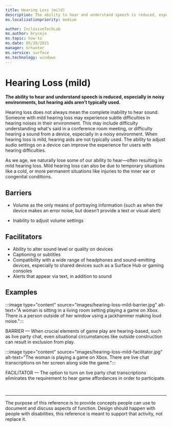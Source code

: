 ```yaml
---
title: Hearing Loss (mild)
description: The ability to hear and understand speech is reduced, especially in noisy environments, but hearing aids aren’t typically used
ms.localizationpriority: medium

author: InclusiveTechLab
ms.author: brycejo 
ms.topic: how-to
ms.date: 05/20/2021
manager: krhunter
ms.service: surface
ms.technology: windows
---
```


# Hearing Loss (mild)

**The ability to hear and understand speech is reduced, especially in noisy environments, but hearing aids aren’t typically used.**

Hearing loss does not always mean the complete inability to hear sound. Someone with mild hearing loss may experience subtle difficulties in hearing noises in their environment. This may include difficulty understanding what's said in a conference room meeting, or difficulty hearing a sound from a device, especially in a noisy environment. When hearing loss is mild, hearing aids are not typically used. The ability to adjust audio settings on a device can improve the experience for users with hearing difficulties.

As we age, we naturally lose some of our ability to hear—often resulting in mild hearing loss. Mild hearing loss can also be due to temporary situations like a cold, or more permanent situations like injuries to the inner ear or congenital conditions.

## Barriers

* Volume as the only means of portraying information (such as when the device makes an error noise, but doesn’t provide a text or visual alert)​

* Inability to adjust volume settings

## Facilitators

* Ability to alter sound level or quality on devices​
* Captioning or subtitles ​
* Compatibility with a wide range of headphones and sound-emitting devices, especially to shared devices such as a Surface Hub or gaming consoles​
* Alerts that appear via text, in addition to sound


## Examples

:::image type="content" source="images/hearing-loss-mild-barrier.jpg" alt-text="A woman is sitting in a living room setting playing a game on Xbox. There is a person outside of her window using a jackhammer making loud noise.":::

BARRIER — When crucial elements of game play are hearing-based, such as live party chat, even situational circumstances like outside construction can result in exclusion from play.

:::image type="content" source="images/hearing-loss-mild-facilitator.jpg" alt-text="The woman is playing a game on Xbox. There are live chat transcriptions on her screen along side the game.":::

FACILITATOR — The option to turn on live party chat transcriptions eliminates the requirement to hear game affordances in order to participate. 


&nbsp;

[comment]: # (Footer statement)
___
The purpose of this reference is to provide concepts people can use to document and discuss aspects of function. Design should happen with people with disabilities, this reference is meant to support that activity, not replace it. 